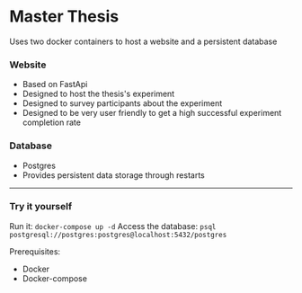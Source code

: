 # Master Thesis
Uses two docker containers to host a website and a persistent database

### Website
- Based on FastApi
- Designed to host the thesis's experiment
- Designed to survey participants about the experiment
- Designed to be very user friendly to get a high successful experiment completion rate

### Database
- Postgres
- Provides persistent data storage through restarts 

---

### Try it yourself
Run it: `docker-compose up -d`
Access the database: `psql postgresql://postgres:postgres@localhost:5432/postgres`

Prerequisites:
- Docker
- Docker-compose
